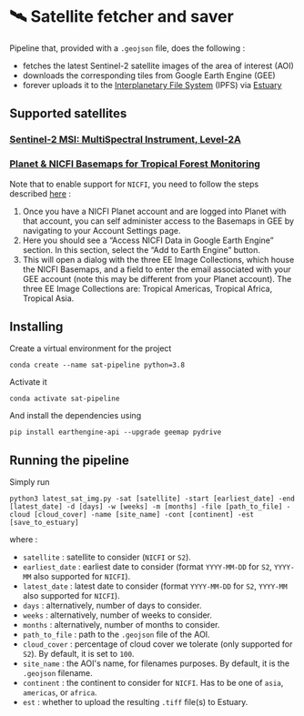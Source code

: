 # :artificial_satellite: Satellite fetcher and saver

Pipeline that, provided with a `.geojson` file, does the following : 
- fetches the latest Sentinel-2 satellite images of the area of interest (AOI)
- downloads the corresponding tiles from Google Earth Engine (GEE)
- forever uploads it to the [Interplanetary File System](https://ipfs.io/) (IPFS) via [Estuary](https://estuary.tech/home)

## Supported satellites 
### [Sentinel-2 MSI: MultiSpectral Instrument, Level-2A](https://developers.google.com/earth-engine/datasets/catalog/COPERNICUS_S2_SR)
### [Planet & NICFI Basemaps for Tropical Forest Monitoring](https://developers.google.com/earth-engine/datasets/tags/nicfi)
Note that to enable support for `NICFI`, you need to follow the steps described [here](https://developers.planet.com/docs/integrations/gee/nicfi/) : 
1. Once you have a NICFI Planet account and are logged into Planet with that account, you can self administer access to the Basemaps in GEE by navigating to your Account Settings page.
2. Here you should see a “Access NICFI Data in Google Earth Engine” section. In this section, select the “Add to Earth Engine” button.
3. This will open a dialog with the three EE Image Collections, which house the NICFI Basemaps, and a field to enter the email associated with your GEE account (note this may be different from your Planet account). The three EE Image Collections are: Tropical Americas, Tropical Africa, Tropical Asia.

## Installing

Create a virtual environment for the project

    conda create --name sat-pipeline python=3.8

Activate it 

    conda activate sat-pipeline

And install the dependencies using 

    pip install earthengine-api --upgrade geemap pydrive


## Running the pipeline

Simply run 

    python3 latest_sat_img.py -sat [satellite] -start [earliest_date] -end [latest_date] -d [days] -w [weeks] -m [months] -file [path_to_file] -cloud [cloud_cover] -name [site_name] -cont [continent] -est [save_to_estuary]
    
where : 
- `satellite` : satellite to consider (`NICFI` or `S2`).
- `earliest_date` : earliest date to consider (format `YYYY-MM-DD` for `S2`, `YYYY-MM` also supported for `NICFI`).
- `latest_date` : latest date to consider (format `YYYY-MM-DD` for `S2`, `YYYY-MM` also supported for `NICFI`).
- `days` : alternatively, number of days to consider.
- `weeks` : alternatively, number of weeks to consider.
- `months` : alternatively, number of months to consider.
- `path_to_file` : path to the `.geojson` file of the AOI.
- `cloud_cover` : percentage of cloud cover we tolerate (only supported for `S2`). By default, it is set to `100`. 
- `site_name` : the AOI's name, for filenames purposes. By default, it is the `.geojson` filename.
- `continent` : the continent to consider for `NICFI`. Has to be one of `asia`, `americas`, or `africa`.
- `est` : whether to upload the resulting `.tiff` file(s) to Estuary.

